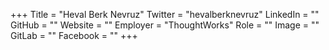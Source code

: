 +++
Title = "Heval Berk Nevruz"
Twitter = "hevalberknevruz"
LinkedIn = ""
GitHub = ""
Website = ""
Employer = "ThoughtWorks"
Role = ""
Image = ""
GitLab = ""
Facebook = ""
+++
